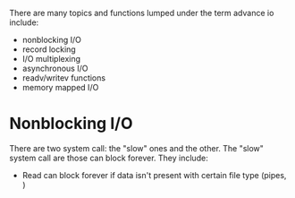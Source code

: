 There are many topics and functions lumped under the term advance io include:

* nonblocking I/O
* record locking
* I/O multiplexing
* asynchronous I/O
* readv/writev functions
* memory mapped I/O

# Nonblocking I/O

There are two system call: the "slow" ones and the other. The "slow" system call are those can block forever. They include:

* Read can block forever if data isn't present with certain file type (pipes, )
